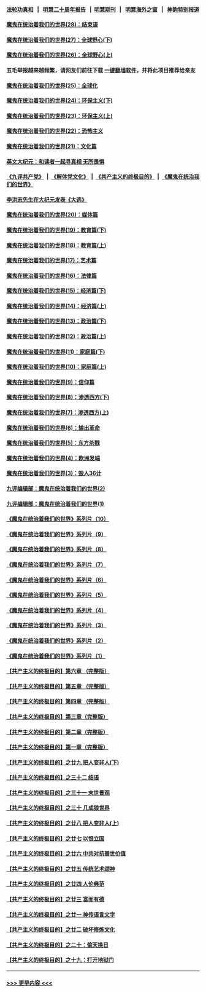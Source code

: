 #### [法轮功真相](https://github.com/gfw-breaker/truth/blob/master/README.md?t=0) &nbsp;&nbsp;|&nbsp;&nbsp; [明慧二十周年报告](https://github.com/gfw-breaker/mh-reports/blob/master/README.md?t=0) &nbsp;&nbsp;|&nbsp;&nbsp;[明慧期刊](https://github.com/gfw-breaker/mh-qikan) &nbsp;&nbsp;|&nbsp;&nbsp; [明慧海外之窗](https://github.com/gfw-breaker/mh-news/blob/master/README.md?t=0) &nbsp;&nbsp;|&nbsp;&nbsp; [神韵特别报道](https://github.com/gfw-breaker/mh-news/blob/master/shenyun.md?t=0)
#### [魔鬼在统治着我们的世界(28)：结束语](../pages/nsc422/n10936246.md?t=06221701) 
#### [魔鬼在统治着我们的世界(27)：全球野心(下)](../pages/nsc422/n10928319.md?t=06221701) 
#### [魔鬼在统治着我们的世界(26)：全球野心(上)](../pages/nsc422/n10900318.md?t=06221701) 
#### 五毛举报越来越频繁，请网友们前往下载 [一键翻墙软件](https://github.com/gfw-breaker/ssr-accounts)，并将此项目推荐给亲友
#### [魔鬼在统治着我们的世界(25)：全球化](../pages/nsc422/n10788205.md?t=06221701) 
#### [魔鬼在统治着我们的世界(24)：环保主义(下)](../pages/nsc422/n10695307.md?t=06221701) 
#### [魔鬼在统治着我们的世界(23)：环保主义(上)](../pages/nsc422/n10688613.md?t=06221701) 
#### [魔鬼在统治着我们的世界(22)：恐怖主义](../pages/nsc422/n10614727.md?t=06221701) 
#### [魔鬼在统治着我们的世界(21)：文化篇](../pages/nsc422/n10597706.md?t=06221701) 
#### [英文大纪元：和读者一起寻真相 无所畏惧](../pages/nsc422/n12542027.md?t=06221701) 
#### [《九评共产党》](https://github.com/begood0513/9ping.md/blob/master/README.md) &nbsp;|&nbsp; [《解体党文化》](../../../../jtdwh.md/blob/master/README.md)  &nbsp;|&nbsp; [《共产主义的终极目的》](../../../../gczydzjmd.md/blob/master/README.md) &nbsp;|&nbsp; [《魔鬼在统治我们的世界》](../../../../mgztzwmdsj.md/blob/master/README.md) 
#### [李洪志先生在大纪元发表《大选》](../pages/nsc422/n12534746.md?t=06221701) 
#### [魔鬼在统治着我们的世界(20)：媒体篇](../pages/nsc422/n10586579.md?t=06221701) 
#### [魔鬼在统治着我们的世界(19)：教育篇(下)](../pages/nsc422/n10564808.md?t=06221701) 
#### [魔鬼在统治着我们的世界(18)：教育篇(上)](../pages/nsc422/n10526970.md?t=06221701) 
#### [魔鬼在统治着我们的世界(17)：艺术篇](../pages/nsc422/n10499093.md?t=06221701) 
#### [魔鬼在统治着我们的世界(16)：法律篇](../pages/nsc422/n10485969.md?t=06221701) 
#### [魔鬼在统治着我们的世界(15)：经济篇(下)](../pages/nsc422/n10469975.md?t=06221701) 
#### [魔鬼在统治着我们的世界(14)：经济篇(上)](../pages/nsc422/n10457370.md?t=06221701) 
#### [魔鬼在统治着我们的世界(13)：政治篇(下)](../pages/nsc422/n10448270.md?t=06221701) 
#### [魔鬼在统治着我们的世界(12)：政治篇(上)](../pages/nsc422/n10444576.md?t=06221701) 
#### [魔鬼在统治着我们的世界(11)：家庭篇(下)](../pages/nsc422/n10440961.md?t=06221701) 
#### [魔鬼在统治着我们的世界(10)：家庭篇(上)](../pages/nsc422/n10435448.md?t=06221701) 
#### [魔鬼在统治着我们的世界(9)：信仰篇](../pages/nsc422/n10432159.md?t=06221701) 
#### [魔鬼在统治着我们的世界(8)：渗透西方(下)](../pages/nsc422/n10429603.md?t=06221701) 
#### [魔鬼在统治着我们的世界(7)：渗透西方(上)](../pages/nsc422/n10426013.md?t=06221701) 
#### [魔鬼在统治着我们的世界(6)：输出革命](../pages/nsc422/n10421536.md?t=06221701) 
#### [魔鬼在统治着我们的世界(5)：东方杀戮](../pages/nsc422/n10417707.md?t=06221701) 
#### [魔鬼在统治着我们的世界(4)：欧洲发端](../pages/nsc422/n10414890.md?t=06221701) 
#### [魔鬼在统治着我们的世界(3)：毁人36计](../pages/nsc422/n10411583.md?t=06221701) 
#### [九评编辑部：魔鬼在统治着我们的世界(2)](../pages/nsc422/n10410036.md?t=06221701) 
#### [九评编辑部：魔鬼在统治着我们的世界(1)](../pages/nsc422/n10406825.md?t=06221701) 
#### [《魔鬼在统治着我们的世界》系列片（10）](../pages/nsc422/n12292670.md?t=06221701) 
#### [《魔鬼在统治着我们的世界》系列片（9）](../pages/nsc422/n12290859.md?t=06221701) 
#### [《魔鬼在统治着我们的世界》系列片（8）](../pages/nsc422/n12287445.md?t=06221701) 
#### [《魔鬼在统治着我们的世界》系列片（7）](../pages/nsc422/n12283425.md?t=06221701) 
#### [《魔鬼在统治着我们的世界》系列片（6）](../pages/nsc422/n12282314.md?t=06221701) 
#### [《魔鬼在统治着我们的世界》系列片（5）](../pages/nsc422/n12281419.md?t=06221701) 
#### [《魔鬼在统治着我们的世界》系列片（4）](../pages/nsc422/n12274024.md?t=06221701) 
#### [《魔鬼在统治着我们的世界》系列片（3）](../pages/nsc422/n12271322.md?t=06221701) 
#### [《魔鬼在统治着我们的世界》系列片（2）](../pages/nsc422/n12269049.md?t=06221701) 
#### [《魔鬼在统治着我们的世界》系列片（1）](../pages/nsc422/n12267575.md?t=06221701) 
#### [【共产主义的终极目的】第六章 （完整版）](../pages/nsc422/n11428913.md?t=06221701) 
#### [【共产主义的终极目的】第五章 （完整版）](../pages/nsc422/n11428912.md?t=06221701) 
#### [【共产主义的终极目的】第四章 （完整版）](../pages/nsc422/n11428907.md?t=06221701) 
#### [【共产主义的终极目的】第三章（完整版）](../pages/nsc422/n11428848.md?t=06221701) 
#### [【共产主义的终极目的】第二章（完整版）](../pages/nsc422/n11428831.md?t=06221701) 
#### [【共产主义的终极目的】第一章（完整版）](../pages/nsc422/n11417651.md?t=06221701) 
#### [【共产主义的终极目的】之廿九 把人变非人(下)](../pages/nsc422/n11344140.md?t=06221701) 
#### [【共产主义的终极目的】之三十二 结语](../pages/nsc422/n11360535.md?t=06221701) 
#### [【共产主义的终极目的】之三十一 末世景观](../pages/nsc422/n11351129.md?t=06221701) 
#### [【共产主义的终极目的】之三十 几成狼世界](../pages/nsc422/n11348280.md?t=06221701) 
#### [【共产主义的终极目的】之廿八 把人变非人(上)](../pages/nsc422/n11340492.md?t=06221701) 
#### [【共产主义的终极目的】之廿七 以恨立国](../pages/nsc422/n11336944.md?t=06221701) 
#### [【共产主义的终极目的】之廿六 中共对抗普世价值](../pages/nsc422/n11324785.md?t=06221701) 
#### [【共产主义的终极目的】之廿五 传统艺术颂神](../pages/nsc422/n11296396.md?t=06221701) 
#### [【共产主义的终极目的】之廿四 人伦典范](../pages/nsc422/n11296397.md?t=06221701) 
#### [【共产主义的终极目的】之廿三 富而有德](../pages/nsc422/n11283598.md?t=06221701) 
#### [【共产主义的终极目的】之廿一 神传语言文字](../pages/nsc422/n11263265.md?t=06221701) 
#### [【共产主义的终极目的】之廿二 破坏修炼文化](../pages/nsc422/n11245728.md?t=06221701) 
#### [【共产主义的终极目的】之二十：偷天换日](../pages/nsc422/n11238846.md?t=06221701) 
#### [【共产主义的终极目的】之十九：打开地狱门](../pages/nsc422/n11206376.md?t=06221701) 

----
#### [ >>> 更早内容 <<< ](../indexes/nsc422-earlier.md)
